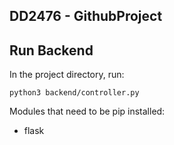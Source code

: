 ## DD2476 - GithubProject

## Run Backend

In the project directory, run:

`python3 backend/controller.py`

Modules that need to be pip installed:
- flask
